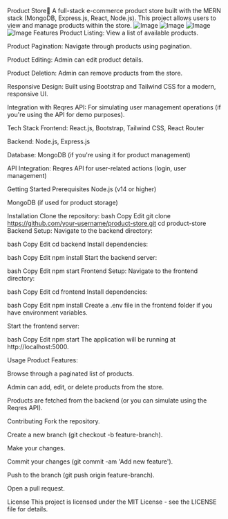 Product Store🥳
A full-stack e-commerce product store built with the MERN stack (MongoDB, Express.js, React, Node.js). This project allows users to view and manage products within the store.
![Image](https://github.com/user-attachments/assets/9b530dea-4f39-46d1-b548-a547999631a2)
![Image](https://github.com/user-attachments/assets/67a4b18a-1f2c-4f6d-bb2c-43c2cbadc852)
![Image](https://github.com/user-attachments/assets/a41e58fe-f214-41c0-a2ed-ce70bf2032f4)
![Image](https://github.com/user-attachments/assets/d19eccc3-e5d3-45f8-9774-13157e5846ef)
Features
Product Listing: View a list of available products.

Product Pagination: Navigate through products using pagination.

Product Editing: Admin can edit product details.

Product Deletion: Admin can remove products from the store.

Responsive Design: Built using Bootstrap and Tailwind CSS for a modern, responsive UI.

Integration with Reqres API: For simulating user management operations (if you're using the API for demo purposes).

Tech Stack
Frontend: React.js, Bootstrap, Tailwind CSS, React Router

Backend: Node.js, Express.js

Database: MongoDB (if you're using it for product management)

API Integration: Reqres API for user-related actions (login, user management)

Getting Started
Prerequisites
Node.js (v14 or higher)

MongoDB (if used for product storage)

Installation
Clone the repository:
bash
Copy
Edit
git clone https://github.com/your-username/product-store.git
cd product-store
Backend Setup:
Navigate to the backend directory:

bash
Copy
Edit
cd backend
Install dependencies:

bash
Copy
Edit
npm install
Start the backend server:

bash
Copy
Edit
npm start
Frontend Setup:
Navigate to the frontend directory:

bash
Copy
Edit
cd frontend
Install dependencies:

bash
Copy
Edit
npm install
Create a .env file in the frontend folder if you have environment variables.

Start the frontend server:

bash
Copy
Edit
npm start
The application will be running at http://localhost:5000.

Usage
Product Features:

Browse through a paginated list of products.

Admin can add, edit, or delete products from the store.

Products are fetched from the backend (or you can simulate using the Reqres API).

Contributing
Fork the repository.

Create a new branch (git checkout -b feature-branch).

Make your changes.

Commit your changes (git commit -am 'Add new feature').

Push to the branch (git push origin feature-branch).

Open a pull request.

License
This project is licensed under the MIT License - see the LICENSE file for details.
